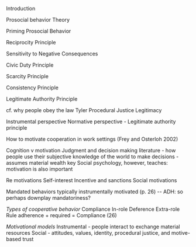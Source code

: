 Introduction

Prosocial behavior 
Theory


Priming Prosocial Behavior


Reciprocity Principle


Sensitivity to Negative Consequences 



Civic Duty Principle


Scarcity Principle 


Consistency Principle 



Legitimate Authority Principle 

cf. why people obey the law 
Tyler
Procedural Justice
Legitimacy 

Instrumental perspective
Normative perspective - Legitimate authority principle 


How to motivate cooperation in work settings (Frey and Osterloh 2002)

Cognition v motivation
Judgment and decision making literature - how people use their subjective knowledge of the world to make decisions - assumes material wealth key
Social psychology, however, teaches: motivation is also important 

Re motivations
Self-interest 
Incentive and sanctions
Social motivations

Mandated behaviors typically instrumentally motivated (p. 26) -- ADH: so perhaps downplay mandatoriness? 

*Types of cooperative behavior*
Compliance
In-role
Deference
Extra-role
Rule adherence + required = Compliance (26) 

*Motivational models*
Instrumental - people interact to exchange material resources 
Social - attitudes, values, identity, procedural justice, and motive-based trust










  
